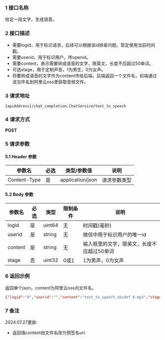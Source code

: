 ### 1 接口名称

给定一段文字，生成语音。

### 2 接口描述

- 需要logid，用于标识请求，后续可以根据该id排查问题。暂定使用当前时间戳。
- 需要userid，用于标识用户，传openid。
- 需要content，表示需要转成语音的文字，限英文，长度不应超过50单词。
- 可选stage，用于定制声音，1为男生，0为女声。
- 将要转成语音的文字作为content传给后端，后端返回一个文件名，前端通过该文件名到阿里云oss里获取音频文件。

### 3 请求地址

`{apiAddress}/chat_completion.ChatService/text_to_speech`

### 4 请求方式

**POST**

### 5 请求参数

#### 5.1 Header 参数

| 参数名       | 必选 | 类型/参数值      | 说明         |
| ------------ | ---- | ---------------- | ------------ |
| Content-Type | 是   | application/json | 请求参数类型 |

#### 5.2 Body 参数

| 参数名   | 必选 | 类型   | 限制条件        | 说明     |
| ------- | --- | ------ | ----------- | -------- |
| logid   | 是   | uint64 | 无 | 时间戳(毫秒) |
| userid  | 是   | string | 无 | 微信中用于标识用户的唯一id   |
| content | 是   | string | 无 | 输入框里的文字，限英文，长度不应超过50单词 |
| stage | 否 | uint32 | 0或1 | 1为男声，0为女声 |

### 6 返回示例

返回单个json，content为阿里云oss内文件名。 

``` json
{"logid":"0","userid":"","content":"text_to_speech_abcdef_0.mp3","stage":0}
```

### 7 备注

2024.07.27更新: 

* 返回值content由文件名改为预签名url.
